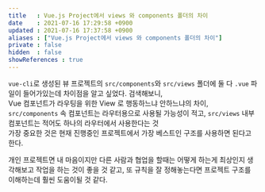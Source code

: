 ```yaml
---
title   : Vue.js Project에서 views 와 components 폴더의 차이  
date    : 2021-07-16 17:29:58 +0900
updated : 2021-07-16 17:37:58 +0900
aliases : ["Vue.js Project에서 views 와 components 폴더의 차이"] 
private : false
hidden  : false
showReferences : true
---
```


`vue-cli`로 생성된 뷰 프로젝트의 `src/components`와 `src/views` 폴더에 둘 다 `.vue` 파일이 들어가있는데 차이점을 알고 싶었다. 검색해보니,  
Vue 컴포넌트가 라우팅을 위한 View 로 행동하느냐 안하느냐의 차이, `src/components` 속 컴포넌트는 라우터용으로 사용될 가능성이 적고, `src/views` 내부 컴포넌트는 적어도 하나의 라우터에서 사용한다는 것  
가장 중요한 것은 현재 진행중인 프로젝트에서 가장 베스트인 구조를 사용하면 된다고 한다.  

개인 프로젝트면 내 마음이지만 다른 사람과 협업을 할때는 어떻게 하는게 최상인지 생각해보고 작업을 하는 것이 좋을 것 같고, 또 규칙을 잘 정해놓는다면 프로젝트 구조를 이해하는데 훨씬 도움이될 것 같다.  
